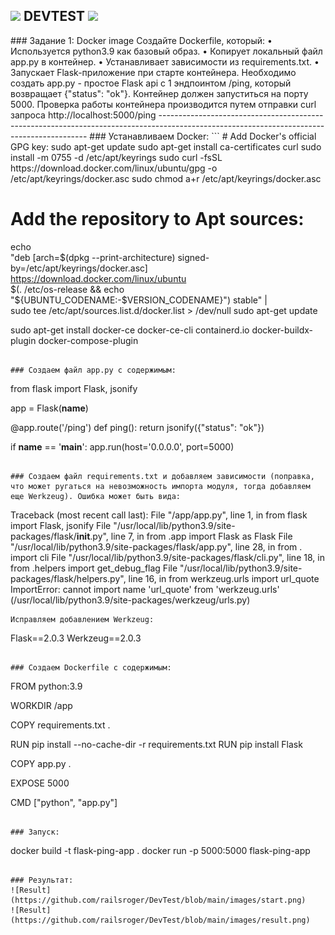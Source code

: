 <h2><img src="https://emojis.slackmojis.com/emojis/images/1531849430/4246/blob-sunglasses.gif?1531849430" width="30"/> DEVTEST <img src="https://media.giphy.com/media/12oufCB0MyZ1Go/giphy.gif" width="50"></h2>
### Задание 1: Docker image
Создайте Dockerfile, который:
• Используется python3.9 как базовый образ.
• Копирует локальный файл app.py в контейнер.
• Устанавливает зависимости из requirements.txt.
• Запускает Flask-приложение при старте контейнера.
Необходимо создать app.py - простое Flask api с 1 эндпоинтом /ping, который возвращает {"status": "ok"}.
Контейнер должен запуститься на порту 5000. Проверка работы контейнера производится путем отправки curl запроса http://localhost:5000/ping
------------------------------------------------------------------------------------------------------------------------------------------
### Устанавливаем Docker:
```
# Add Docker's official GPG key:
sudo apt-get update
sudo apt-get install ca-certificates curl
sudo install -m 0755 -d /etc/apt/keyrings
sudo curl -fsSL https://download.docker.com/linux/ubuntu/gpg -o /etc/apt/keyrings/docker.asc
sudo chmod a+r /etc/apt/keyrings/docker.asc

# Add the repository to Apt sources:
echo \
  "deb [arch=$(dpkg --print-architecture) signed-by=/etc/apt/keyrings/docker.asc] https://download.docker.com/linux/ubuntu \
  $(. /etc/os-release && echo "${UBUNTU_CODENAME:-$VERSION_CODENAME}") stable" | \
  sudo tee /etc/apt/sources.list.d/docker.list > /dev/null
sudo apt-get update

sudo apt-get install docker-ce docker-ce-cli containerd.io docker-buildx-plugin docker-compose-plugin
```

### Создаем файл app.py с содержимым:
```
from flask import Flask, jsonify

app = Flask(__name__)

@app.route('/ping')
def ping():
    return jsonify({"status": "ok"})

if __name__ == '__main__':
    app.run(host='0.0.0.0', port=5000)
```

### Создаем файл requirements.txt и добавляем зависимости (поправка, что может ругаться на невозможность импорта модуля, тогда добавляем еще Werkzeug). Ошибка может быть вида:
```
Traceback (most recent call last):
  File "/app/app.py", line 1, in <module>
    from flask import Flask, jsonify
  File "/usr/local/lib/python3.9/site-packages/flask/__init__.py", line 7, in <module>
    from .app import Flask as Flask
  File "/usr/local/lib/python3.9/site-packages/flask/app.py", line 28, in <module>
    from . import cli
  File "/usr/local/lib/python3.9/site-packages/flask/cli.py", line 18, in <module>
    from .helpers import get_debug_flag
  File "/usr/local/lib/python3.9/site-packages/flask/helpers.py", line 16, in <module>
    from werkzeug.urls import url_quote
ImportError: cannot import name 'url_quote' from 'werkzeug.urls' (/usr/local/lib/python3.9/site-packages/werkzeug/urls.py)
```
Исправляем добавлением Werkzeug:
```
Flask==2.0.3
Werkzeug==2.0.3
```

### Создаем Dockerfile с содержимым:
```
FROM python:3.9

WORKDIR /app

COPY requirements.txt .

RUN pip install --no-cache-dir -r requirements.txt
RUN pip install Flask

COPY app.py .

EXPOSE 5000

CMD ["python", "app.py"]
```

### Запуск:
```
docker build -t flask-ping-app .
docker run -p 5000:5000 flask-ping-app
```

### Результат:
![Result](https://github.com/railsroger/DevTest/blob/main/images/start.png)
![Result](https://github.com/railsroger/DevTest/blob/main/images/result.png)
